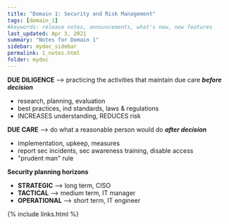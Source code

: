 ```yaml
---
title: "Domain 1: Security and Risk Management"
tags: [domain_1]
#keywords: release notes, announcements, what's new, new features
last_updated: Apr 3, 2021
summary: "Notes for Domain 1"
sidebar: mydoc_sidebar
permalink: 1_notes.html
folder: mydoc
---
```


**DUE DILIGENCE** --> practicing the activities that maintain due care _**before decision**_
- research, planning, evaluation
- best practices, ind standards, laws & regulations
- INCREASES understanding, REDUCES risk

**DUE CARE** --> do what a reasonable person would do _**after decision**_
- implementation, upkeep, measures
- report sec incidents, sec awareness training, disable access
- "prudent man" rule

**Security planning horizons**

- **STRATEGIC** --> long term, CISO
- **TACTICAL**  --> medium term, IT manager
- **OPERATIONAL** --> short term, IT engineer

{% include links.html %}
